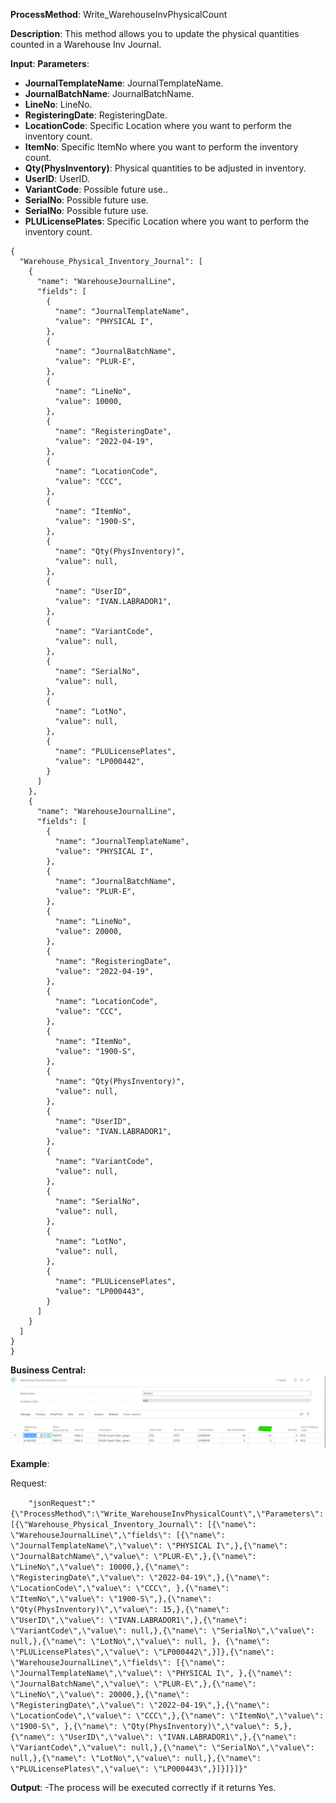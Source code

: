 **ProcessMethod**: Write_WarehouseInvPhysicalCount

**Description**:
This method allows you to update the physical quantities counted in a Warehouse Inv Journal.

**Input**:
**Parameters**: 
-	**JournalTemplateName**: JournalTemplateName.
-	**JournalBatchName**: JournalBatchName.
-	**LineNo**: LineNo.
-	**RegisteringDate**: RegisteringDate.
-	**LocationCode**: Specific Location where you want to perform the inventory count.
-	**ItemNo**: Specific ItemNo where you want to perform the inventory count.
-	**Qty(PhysInventory)**: Physical quantities to be adjusted in inventory.
-	**UserID**: UserID.
-	**VariantCode**: Possible future use..
-	**SerialNo**: Possible future use.
-	**SerialNo**: Possible future use.
-	**PLULicensePlates**: Specific Location where you want to perform the inventory count.

```
{
  "Warehouse_Physical_Inventory_Journal": [
    {
      "name": "WarehouseJournalLine",
      "fields": [
        {
          "name": "JournalTemplateName",
          "value": "PHYSICAL I",
        },
        {
          "name": "JournalBatchName",
          "value": "PLUR-E",
        },
        {
          "name": "LineNo",
          "value": 10000,
        },
        {
          "name": "RegisteringDate",
          "value": "2022-04-19",
        },
        {
          "name": "LocationCode",
          "value": "CCC",   
        },
        {
          "name": "ItemNo",
          "value": "1900-S",
        },
        {
          "name": "Qty(PhysInventory)",
          "value": null,
        },
        {
          "name": "UserID",
          "value": "IVAN.LABRADOR1",    
        },
        {
          "name": "VariantCode",
          "value": null,
        },
        {
          "name": "SerialNo",
          "value": null,      
        },
        {
          "name": "LotNo",
          "value": null,     
        },   
        {
          "name": "PLULicensePlates",
          "value": "LP000442",      
        }
      ]
    },
    {
      "name": "WarehouseJournalLine",
      "fields": [
        {
          "name": "JournalTemplateName",
          "value": "PHYSICAL I",       
        },
        {
          "name": "JournalBatchName",
          "value": "PLUR-E",      
        },
        {
          "name": "LineNo",
          "value": 20000,
        },
        {
          "name": "RegisteringDate",
          "value": "2022-04-19",
        },
        {
          "name": "LocationCode",
          "value": "CCC",
        },
        {
          "name": "ItemNo",
          "value": "1900-S",       
        },
        {
          "name": "Qty(PhysInventory)",
          "value": null,      
        },
        {
          "name": "UserID",
          "value": "IVAN.LABRADOR1",
        },
        {
          "name": "VariantCode",
          "value": null,
        },
        {
          "name": "SerialNo",
          "value": null,
        },
        {
          "name": "LotNo",
          "value": null,
        },
        {
          "name": "PLULicensePlates",
          "value": "LP000443",    
        }
      ]
    }
  ]
}
}
```

**Business Central:**
![image.png](/.attachments/image-0e6b23cc-9dc3-493e-87b7-b22b326de9e4.png)

**Example**:

Request:

`    "jsonRequest":"{\"ProcessMethod\":\"Write_WarehouseInvPhysicalCount\",\"Parameters\":[{\"Warehouse_Physical_Inventory_Journal\": [{\"name\": \"WarehouseJournalLine\",\"fields\": [{\"name\": \"JournalTemplateName\",\"value\": \"PHYSICAL I\",},{\"name\": \"JournalBatchName\",\"value\": \"PLUR-E\",},{\"name\": \"LineNo\",\"value\": 10000,},{\"name\": \"RegisteringDate\",\"value\": \"2022-04-19\",},{\"name\": \"LocationCode\",\"value\": \"CCC\", },{\"name\": \"ItemNo\",\"value\": \"1900-S\",},{\"name\": \"Qty(PhysInventory)\",\"value\": 15,},{\"name\": \"UserID\",\"value\": \"IVAN.LABRADOR1\",},{\"name\": \"VariantCode\",\"value\": null,},{\"name\": \"SerialNo\",\"value\": null,},{\"name\": \"LotNo\",\"value\": null, }, {\"name\": \"PLULicensePlates\",\"value\": \"LP000442\",}]},{\"name\": \"WarehouseJournalLine\",\"fields\": [{\"name\": \"JournalTemplateName\",\"value\": \"PHYSICAL I\", },{\"name\": \"JournalBatchName\",\"value\": \"PLUR-E\",},{\"name\": \"LineNo\",\"value\": 20000,},{\"name\": \"RegisteringDate\",\"value\": \"2022-04-19\",},{\"name\": \"LocationCode\",\"value\": \"CCC\",},{\"name\": \"ItemNo\",\"value\": \"1900-S\", },{\"name\": \"Qty(PhysInventory)\",\"value\": 5,},{\"name\": \"UserID\",\"value\": \"IVAN.LABRADOR1\",},{\"name\": \"VariantCode\",\"value\": null,},{\"name\": \"SerialNo\",\"value\": null,},{\"name\": \"LotNo\",\"value\": null,},{\"name\": \"PLULicensePlates\",\"value\": \"LP000443\",}]}]}]}"`

**Output**: 
-The process will be executed correctly if it returns Yes.



